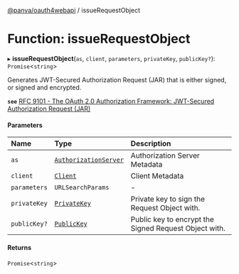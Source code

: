 [@panva/oauth4webapi](../README.md) / issueRequestObject

# Function: issueRequestObject

▸ **issueRequestObject**(`as`, `client`, `parameters`, `privateKey`, `publicKey?`): `Promise`<`string`\>

Generates JWT-Secured Authorization Request (JAR) that is either signed, or
signed and encrypted.

**`see`** [RFC 9101 - The OAuth 2.0 Authorization Framework: JWT-Secured Authorization Request (JAR)](https://www.rfc-editor.org/rfc/rfc9101.html#name-request-object-2)

#### Parameters

| Name | Type | Description |
| :------ | :------ | :------ |
| `as` | [`AuthorizationServer`](../interfaces/AuthorizationServer.md) | Authorization Server Metadata |
| `client` | [`Client`](../interfaces/Client.md) | Client Metadata |
| `parameters` | `URLSearchParams` | - |
| `privateKey` | [`PrivateKey`](../interfaces/PrivateKey.md) | Private key to sign the Request Object with. |
| `publicKey?` | [`PublicKey`](../interfaces/PublicKey.md) | Public key to encrypt the Signed Request Object with. |

#### Returns

`Promise`<`string`\>
